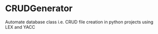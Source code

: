 # CRUDGenerator
Automate database class i.e. CRUD file creation in python projects using LEX and YACC
